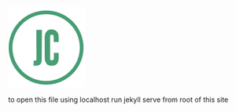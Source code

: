 ![Alt text](img/logos/logo.png)

to open this file using localhost run jekyll serve from root of this site
